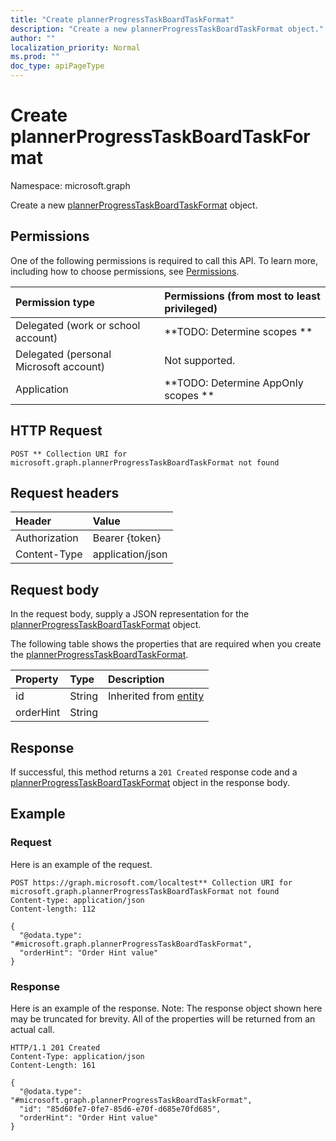 ```yaml
---
title: "Create plannerProgressTaskBoardTaskFormat"
description: "Create a new plannerProgressTaskBoardTaskFormat object."
author: ""
localization_priority: Normal
ms.prod: ""
doc_type: apiPageType
---
```


# Create plannerProgressTaskBoardTaskFormat

Namespace: microsoft.graph

Create a new [plannerProgressTaskBoardTaskFormat](../resources/plannerprogresstaskboardtaskformat.md) object.

## Permissions
One of the following permissions is required to call this API. To learn more, including how to choose permissions, see [Permissions](/concepts/permissions-reference.md).

|Permission type|Permissions (from most to least privileged)|
|:---|:---|
|Delegated (work or school account)|**TODO: Determine scopes **|
|Delegated (personal Microsoft account)|Not supported.|
|Application|**TODO: Determine AppOnly scopes **|

## HTTP Request
<!-- {
  "blockType": "ignored"
}
-->
``` http
POST ** Collection URI for microsoft.graph.plannerProgressTaskBoardTaskFormat not found
```

## Request headers
|Header|Value|
|:---|:---|
|Authorization|Bearer {token}|
|Content-Type|application/json|

## Request body
In the request body, supply a JSON representation for the [plannerProgressTaskBoardTaskFormat](../resources/plannerprogresstaskboardtaskformat.md) object.

The following table shows the properties that are required when you create the [plannerProgressTaskBoardTaskFormat](../resources/plannerprogresstaskboardtaskformat.md).

|Property|Type|Description|
|:---|:---|:---|
|id|String| Inherited from [entity](../resources/entity.md)|
|orderHint|String||



## Response
If successful, this method returns a `201 Created` response code and a [plannerProgressTaskBoardTaskFormat](../resources/plannerprogresstaskboardtaskformat.md) object in the response body.

## Example

### Request
Here is an example of the request.
<!-- {
  "blockType": "request",
  "name": "create_plannerprogresstaskboardtaskformat_from_"
}
-->
``` http
POST https://graph.microsoft.com/localtest** Collection URI for microsoft.graph.plannerProgressTaskBoardTaskFormat not found
Content-type: application/json
Content-length: 112

{
  "@odata.type": "#microsoft.graph.plannerProgressTaskBoardTaskFormat",
  "orderHint": "Order Hint value"
}
```

### Response
Here is an example of the response. Note: The response object shown here may be truncated for brevity. All of the properties will be returned from an actual call.
<!-- {
  "blockType": "response",
  "truncated": true,
  "@odata.type": "microsoft.graph.plannerprogresstaskboardtaskformat"
}
-->
``` http
HTTP/1.1 201 Created
Content-Type: application/json
Content-Length: 161

{
  "@odata.type": "#microsoft.graph.plannerProgressTaskBoardTaskFormat",
  "id": "85d60fe7-0fe7-85d6-e70f-d685e70fd685",
  "orderHint": "Order Hint value"
}
```

